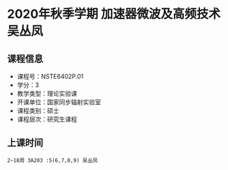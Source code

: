 # 2020年秋季学期 加速器微波及高频技术 吴丛凤






## 课程信息

- 课程号：NSTE6402P.01
- 学分：3
- 教学类型：理论实验课
- 开课单位：国家同步辐射实验室
- 课程类别：硕士
- 课程层次：研究生课程

## 上课时间

```
2~18周 3A203 :5(6,7,8,9) 吴丛凤
```

